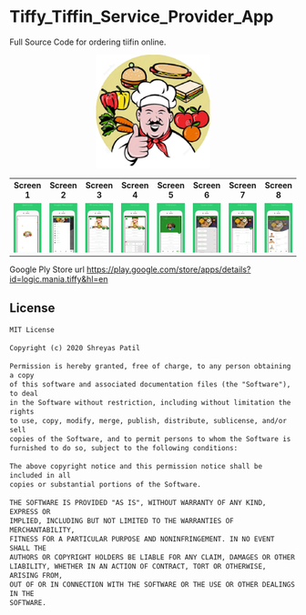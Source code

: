 # Tiffy_Tiffin_Service_Provider_App
Full Source Code for ordering tiifin online.

<p align="center">
  <img src="screenshots/logo.png" height="200"/>
</p>


<table style="width:100%">
  <tr>
    <th>Screen 1</th>
    <th>Screen 2</th>
    <th>Screen 3</th>
    <th>Screen 4</th>
    <th>Screen 5</th>
    <th>Screen 6</th>
    <th>Screen 7</th>
    <th>Screen 8</th>
  </tr>
  <tr>
    <td><img src="screenshots/screenshot_1.png"/></td>
    <td><img src="screenshots/screenshot_2.png"/></td> 
    <td><img src="screenshots/screenshot_3.png"/></td>
     <td><img src="screenshots/screenshot_4.png"/></td>
     <td><img src="screenshots/screenshot_5.png"/></td>
     <td><img src="screenshots/screenshot_6.png"/></td>
     <td><img src="screenshots/screenshot_7.png"/></td>
     <td><img src="screenshots/screenshot_8.png"/></td>
  </tr>
</table>

Google Ply Store url
https://play.google.com/store/apps/details?id=logic.mania.tiffy&hl=en

## License
```
MIT License

Copyright (c) 2020 Shreyas Patil

Permission is hereby granted, free of charge, to any person obtaining a copy
of this software and associated documentation files (the "Software"), to deal
in the Software without restriction, including without limitation the rights
to use, copy, modify, merge, publish, distribute, sublicense, and/or sell
copies of the Software, and to permit persons to whom the Software is
furnished to do so, subject to the following conditions:

The above copyright notice and this permission notice shall be included in all
copies or substantial portions of the Software.

THE SOFTWARE IS PROVIDED "AS IS", WITHOUT WARRANTY OF ANY KIND, EXPRESS OR
IMPLIED, INCLUDING BUT NOT LIMITED TO THE WARRANTIES OF MERCHANTABILITY,
FITNESS FOR A PARTICULAR PURPOSE AND NONINFRINGEMENT. IN NO EVENT SHALL THE
AUTHORS OR COPYRIGHT HOLDERS BE LIABLE FOR ANY CLAIM, DAMAGES OR OTHER
LIABILITY, WHETHER IN AN ACTION OF CONTRACT, TORT OR OTHERWISE, ARISING FROM,
OUT OF OR IN CONNECTION WITH THE SOFTWARE OR THE USE OR OTHER DEALINGS IN THE
SOFTWARE.
```
